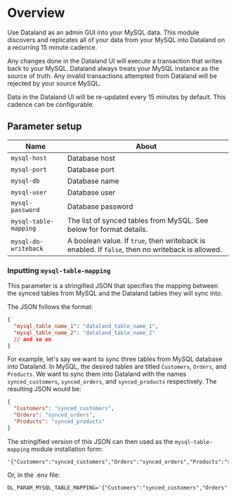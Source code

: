 # Overview

Use Dataland as an admin GUI into your MySQL data. This module discovers and replicates all of your data from your MySQL into Dataland on a recurring 15 minute cadence.

Any changes done in the Dataland UI will execute a transaction that writes back to your MySQL. Dataland always treats your MySQL instance as the source of truth. Any invalid transactions attempted from Dataland will be rejected by your source MySQL.

Data in the Dataland UI will be re-updated every 15 minutes by default. This cadence can be configurable.

## Parameter setup

| Name                  | About                                                                                            |
| --------------------- | ------------------------------------------------------------------------------------------------ |
| `mysql-host`          | Database host                                                                                    |
| `mysql-port`          | Database port                                                                                    |
| `mysql-db`            | Database name                                                                                    |
| `mysql-user`          | Database user                                                                                    |
| `mysql-password`      | Database password                                                                                |
| `mysql-table-mapping` | The list of synced tables from MySQL. See below for format details.                              |
| `mysql-do-writeback`  | A boolean value. If `true`, then writeback is enabled. If `false`, then no writeback is allowed. |

### Inputting `mysql-table-mapping`

This parameter is a stringified JSON that specifies the mapping between the synced tables from MySQL and the Dataland tables they will sync into.

The JSON follows the format:

```json
{
  "mysql_table_name_1": "dataland_table_name_1",
  "mysql_table_name_2": "dataland_table_name_2"
  // and so on
}
```

For example, let's say we want to sync three tables from MySQL database into Dataland. In MySQL, the desired tables are titled `Customers`, `Orders`, and `Products`. We want to sync them into Dataland with the names `synced_customers`, `synced_orders`, and `synced_products` respectively. The resulting JSON would be:

```json
{
  "Customers": "synced_customers",
  "Orders": "synced_orders",
  "Products": "synced_products"
}
```

The stringified version of this JSON can then used as the `mysql-table-mapping` module installation form:

```
'{"Customers":"synced_customers","Orders":"synced_orders","Products":"synced_products"}'
```

Or, in the .env file:

```env
DL_PARAM_MYSQL_TABLE_MAPPING='{"Customers":"synced_customers","Orders":"synced_orders","Products":"synced_products"}'
```
